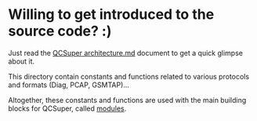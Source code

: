 # Willing to get introduced to the source code? :)

Just read the [QCSuper architecture.md](../../docs/QCSuper%20architecture.md) document to get a quick glimpse about it.

This directory contain constants and functions related to various protocols and formats (Diag, PCAP, GSMTAP)...

Altogether, these constants and functions are used with the main building blocks for QCSuper, called [modules](../modules).
